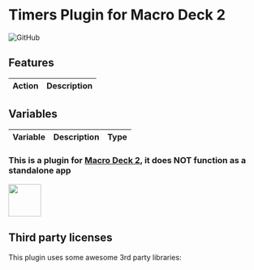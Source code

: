 # Timers Plugin for Macro Deck 2
![GitHub](https://img.shields.io/github/license/RecklessBoon/Macro-Deck-Discord-Plugin)

## Features
| Action | Description |
| --- | --- |


## Variables
| Variable | Description | Type |
| --- | --- | --- |


### This is a plugin for [Macro Deck 2](https://github.com/SuchByte/Macro-Deck), it does NOT function as a standalone app
<img height="64px" src="https://macrodeck.org/images/macro_deck_2_community_plugin.png" />

## Third party licenses
This plugin uses some awesome 3rd party libraries:
